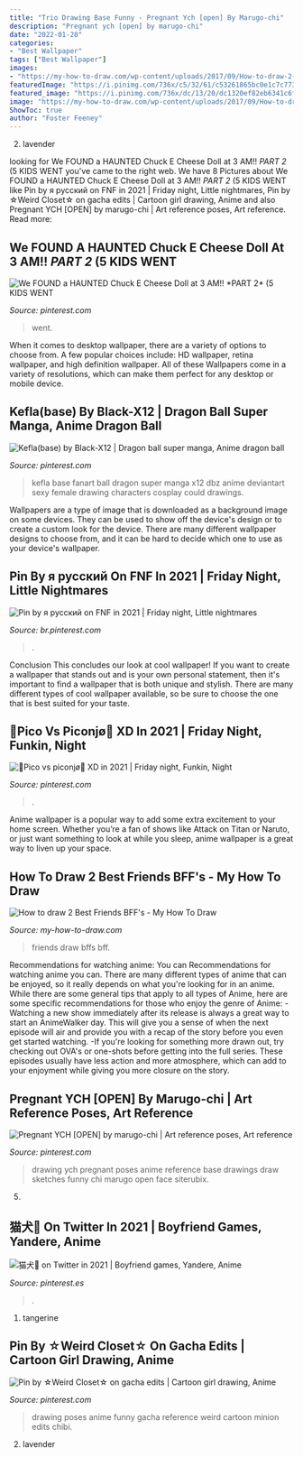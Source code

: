 ```yaml
---
title: "Trio Drawing Base Funny - Pregnant Ych [open] By Marugo-chi"
description: "Pregnant ych [open] by marugo-chi"
date: "2022-01-28"
categories:
- "Best Wallpaper"
tags: ["Best Wallpaper"]
images:
- "https://my-how-to-draw.com/wp-content/uploads/2017/09/How-to-draw-2-Best-Friends-BFFs.jpg"
featuredImage: "https://i.pinimg.com/736x/c5/32/61/c53261865bc0e1c7c77314570723ba4d.jpg"
featured_image: "https://i.pinimg.com/736x/dc/13/20/dc1320ef82eb6341c6fce1e0e447705d.jpg"
image: "https://my-how-to-draw.com/wp-content/uploads/2017/09/How-to-draw-2-Best-Friends-BFFs.jpg"
ShowToc: true
author: "Foster Feeney"
---
```



2. lavender 

	

		
looking for We FOUND a HAUNTED Chuck E Cheese Doll at 3 AM!! *PART 2* (5 KIDS WENT you've came to the right web. We have 8 Pictures about We FOUND a HAUNTED Chuck E Cheese Doll at 3 AM!! *PART 2* (5 KIDS WENT like Pin by я русский on FNF in 2021 | Friday night, Little nightmares, Pin by ☆Weird Closet☆ on gacha edits | Cartoon girl drawing, Anime and also Pregnant YCH [OPEN] by marugo-chi | Art reference poses, Art reference. Read more:
		
    
## We FOUND A HAUNTED Chuck E Cheese Doll At 3 AM!! *PART 2* (5 KIDS WENT

<img loading=lazy src="https://i.pinimg.com/736x/42/7e/61/427e611fca290ebb19575007af8e9e60.jpg" onerror="this.onerror=null;this.src='https://tse1.mm.bing.net/th?id=OIP.JDCBVy8BzGzdJmBF5m7zWgHaEK&amp;pid=15.1';" alt="We FOUND a HAUNTED Chuck E Cheese Doll at 3 AM!! *PART 2* (5 KIDS WENT">

_Source: pinterest.com_

>went. 

	

When it comes to desktop wallpaper, there are a variety of options to choose from. A few popular choices include: HD wallpaper, retina wallpaper, and high definition wallpaper. All of these Wallpapers come in a variety of resolutions, which can make them perfect for any desktop or mobile device. 

    
## Kefla(base) By Black-X12 | Dragon Ball Super Manga, Anime Dragon Ball

<img loading=lazy src="https://i.pinimg.com/736x/dc/13/20/dc1320ef82eb6341c6fce1e0e447705d.jpg" onerror="this.onerror=null;this.src='https://tse4.mm.bing.net/th?id=OIP.p0IwxmPU0lJ4_YRICRziMgAAAA&amp;pid=15.1';" alt="Kefla(base) by Black-X12 | Dragon ball super manga, Anime dragon ball">

_Source: pinterest.com_

>kefla base fanart ball dragon super manga x12 dbz anime deviantart sexy female drawing characters cosplay could drawings. 

	

Wallpapers are a type of image that is downloaded as a background image on some devices. They can be used to show off the device's design or to create a custom look for the device. There are many different wallpaper designs to choose from, and it can be hard to decide which one to use as your device's wallpaper.

    
## Pin By я русский On FNF In 2021 | Friday Night, Little Nightmares

<img loading=lazy src="https://i.pinimg.com/736x/c5/32/61/c53261865bc0e1c7c77314570723ba4d.jpg" onerror="this.onerror=null;this.src='https://tse3.mm.bing.net/th?id=OIP.jqAvOXhlLSNQ9oXmN6-FvQHaJ3&amp;pid=15.1';" alt="Pin by я русский on FNF in 2021 | Friday night, Little nightmares">

_Source: br.pinterest.com_

>. 

	

Conclusion
This concludes our look at cool wallpaper! If you want to create a wallpaper that stands out and is your own personal statement, then it's important to find a wallpaper that is both unique and stylish. There are many different types of cool wallpaper available, so be sure to choose the one that is best suited for your taste.

    
## 💚Pico Vs Piconjø🧡 XD In 2021 | Friday Night, Funkin, Night

<img loading=lazy src="https://i.pinimg.com/736x/c9/ed/0d/c9ed0d1c8dbebd59e5dcd73e8861a661.jpg" onerror="this.onerror=null;this.src='https://tse4.mm.bing.net/th?id=OIP.6MpDwPrsTyhZ3X2fvp0ubQHaLW&amp;pid=15.1';" alt="💚Pico vs piconjø🧡 XD in 2021 | Friday night, Funkin, Night">

_Source: pinterest.com_

>. 

	

Anime wallpaper is a popular way to add some extra excitement to your home screen. Whether you’re a fan of shows like Attack on Titan or Naruto, or just want something to look at while you sleep, anime wallpaper is a great way to liven up your space.

    
## How To Draw 2 Best Friends BFF&#039;s - My How To Draw

<img loading=lazy src="https://my-how-to-draw.com/wp-content/uploads/2017/09/How-to-draw-2-Best-Friends-BFFs.jpg" onerror="this.onerror=null;this.src='https://tse2.mm.bing.net/th?id=OIP.F4erYwWE80qoeivO3MtABQHaEK&amp;pid=15.1';" alt="How to draw 2 Best Friends BFF&#039;s - My How To Draw">

_Source: my-how-to-draw.com_

>friends draw bffs bff. 

	

Recommendations for watching anime: You can
Recommendations for watching anime you can. There are many different types of anime that can be enjoyed, so it really depends on what you're looking for in an anime. While there are some general tips that apply to all types of Anime, here are some specific recommendations for those who enjoy the genre of Anime: 
-Watching a new show immediately after its release is always a great way to start an AnimeWalker day. This will give you a sense of when the next episode will air and provide you with a recap of the story before you even get started watching. 
-If you're looking for something more drawn out, try checking out OVA's or one-shots before getting into the full series. These episodes usually have less action and more atmosphere, which can add to your enjoyment while giving you more closure on the story.

    
## Pregnant YCH [OPEN] By Marugo-chi | Art Reference Poses, Art Reference

<img loading=lazy src="https://i.pinimg.com/736x/09/9c/df/099cdfdcdb2f1b9463aefe0348cd7f52.jpg" onerror="this.onerror=null;this.src='https://tse4.mm.bing.net/th?id=OIP.7NQidamWGd68CpB7lXNDoAHaNJ&amp;pid=15.1';" alt="Pregnant YCH [OPEN] by marugo-chi | Art reference poses, Art reference">

_Source: pinterest.com_

>drawing ych pregnant poses anime reference base drawings draw sketches funny chi marugo open face siterubix. 

	

5.

    
## 猫犬🔞 On Twitter In 2021 | Boyfriend Games, Yandere, Anime

<img loading=lazy src="https://i.pinimg.com/736x/df/92/83/df9283ecc5e3a515199d7bd1ed5fb84a.jpg" onerror="this.onerror=null;this.src='https://tse4.mm.bing.net/th?id=OIP.WExwM5qrOO7-afkUaG0ueQHaNA&amp;pid=15.1';" alt="猫犬🔞 on Twitter in 2021 | Boyfriend games, Yandere, Anime">

_Source: pinterest.es_

>. 

	

1. tangerine 

    
## Pin By ☆Weird Closet☆ On Gacha Edits | Cartoon Girl Drawing, Anime

<img loading=lazy src="https://i.pinimg.com/736x/9f/3a/3a/9f3a3a42dfe7a3f3b7e0294d37718854.jpg" onerror="this.onerror=null;this.src='https://tse3.mm.bing.net/th?id=OIP.zZh9F31LFROgwY_XBybBugHaF1&amp;pid=15.1';" alt="Pin by ☆Weird Closet☆ on gacha edits | Cartoon girl drawing, Anime">

_Source: pinterest.com_

>drawing poses anime funny gacha reference weird cartoon minion edits chibi. 

	

2. lavender 

